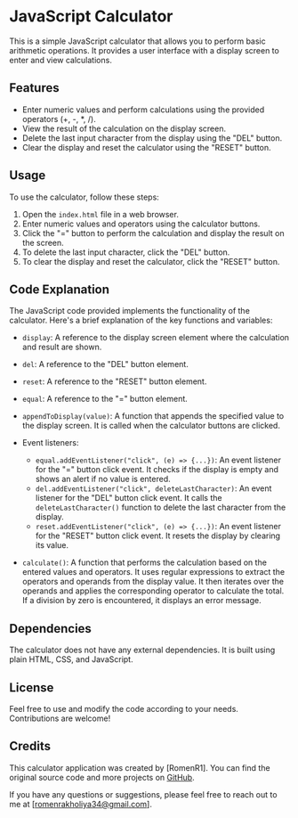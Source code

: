 # JavaScript Calculator

This is a simple JavaScript calculator that allows you to perform basic arithmetic operations. It provides a user interface with a display screen to enter and view calculations.

## Features

- Enter numeric values and perform calculations using the provided operators (+, -, *, /).
- View the result of the calculation on the display screen.
- Delete the last input character from the display using the "DEL" button.
- Clear the display and reset the calculator using the "RESET" button.

## Usage

To use the calculator, follow these steps:

1. Open the `index.html` file in a web browser.
2. Enter numeric values and operators using the calculator buttons.
3. Click the "=" button to perform the calculation and display the result on the screen.
4. To delete the last input character, click the "DEL" button.
5. To clear the display and reset the calculator, click the "RESET" button.

## Code Explanation

The JavaScript code provided implements the functionality of the calculator. Here's a brief explanation of the key functions and variables:

- `display`: A reference to the display screen element where the calculation and result are shown.
- `del`: A reference to the "DEL" button element.
- `reset`: A reference to the "RESET" button element.
- `equal`: A reference to the "=" button element.

- `appendToDisplay(value)`: A function that appends the specified value to the display screen. It is called when the calculator buttons are clicked.

- Event listeners:
  - `equal.addEventListener("click", (e) => {...})`: An event listener for the "=" button click event. It checks if the display is empty and shows an alert if no value is entered.
  - `del.addEventListener("click", deleteLastCharacter)`: An event listener for the "DEL" button click event. It calls the `deleteLastCharacter()` function to delete the last character from the display.
  - `reset.addEventListener("click", (e) => {...})`: An event listener for the "RESET" button click event. It resets the display by clearing its value.

- `calculate()`: A function that performs the calculation based on the entered values and operators. It uses regular expressions to extract the operators and operands from the display value. It then iterates over the operands and applies the corresponding operator to calculate the total. If a division by zero is encountered, it displays an error message.

## Dependencies

The calculator does not have any external dependencies. It is built using plain HTML, CSS, and JavaScript.

## License

Feel free to use and modify the code according to your needs. Contributions are welcome!

## Credits

This calculator application was created by [RomenR1]. You can find the original source code and more projects on [GitHub](https://github.com/RomenR1).

If you have any questions or suggestions, please feel free to reach out to me at [romenrakholiya34@gmail.com].
